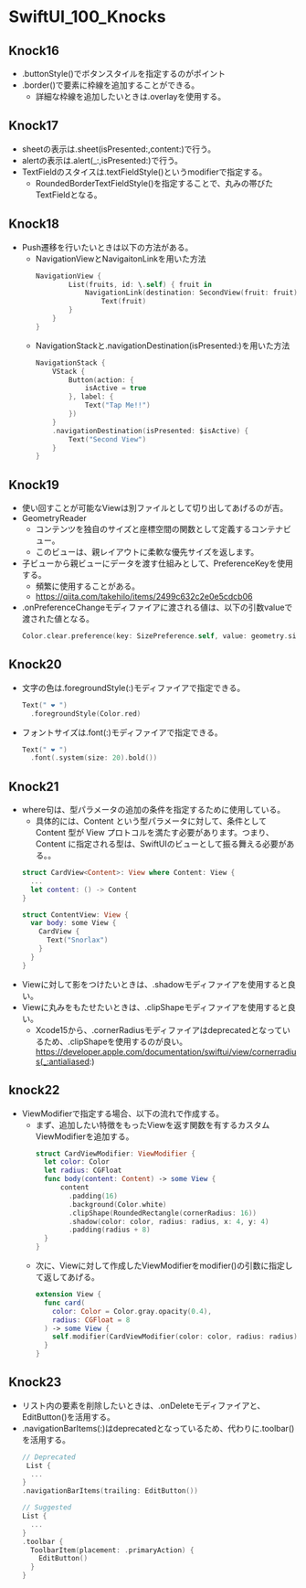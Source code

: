 # SwiftUI_100_Knocks

## Knock16
- .buttonStyle()でボタンスタイルを指定するのがポイント
- .border()で要素に枠線を追加することができる。
  - 詳細な枠線を追加したいときは.overlayを使用する。

## Knock17
- sheetの表示は.sheet(isPresented:,content:)で行う。
- alertの表示は.alert(_:,isPresented:)で行う。
- TextFieldのスタイスは.textFieldStyle()というmodifierで指定する。
  - RoundedBorderTextFieldStyle()を指定することで、丸みの帯びたTextFieldとなる。

## Knock18
- Push遷移を行いたいときは以下の方法がある。
  - NavigationViewとNavigaitonLinkを用いた方法
    ```swift
    NavigationView {
            List(fruits, id: \.self) { fruit in
                NavigationLink(destination: SecondView(fruit: fruit)) {
                    Text(fruit)
            }
        }
    }
    ```
  - NavigationStackと.navigationDestination(isPresented:)を用いた方法
    ```swift
    NavigationStack {
        VStack {
            Button(action: {
                isActive = true
            }, label: {
                Text("Tap Me!!")
            })
        }
        .navigationDestination(isPresented: $isActive) {
            Text("Second View")
        }
    }
    ```

## Knock19
- 使い回すことが可能なViewは別ファイルとして切り出してあげるのが吉。
- GeometryReader
  - コンテンツを独自のサイズと座標空間の関数として定義するコンテナビュー。
  - このビューは、親レイアウトに柔軟な優先サイズを返します。
- 子ビューから親ビューにデータを渡す仕組みとして、PreferenceKeyを使用する。
  - 頻繁に使用することがある。
  - https://qiita.com/takehilo/items/2499c632c2e0e5cdcb06
- .onPreferenceChangeモディファイアに渡される値は、以下の引数valueで渡された値となる。
  ```swift
  Color.clear.preference(key: SizePreference.self, value: geometry.size)
  ```

## Knock20
- 文字の色は.foregroundStyle(:)モディファイアで指定できる。
  ```swift
  Text(" ❤️ ")
    .foregroundStyle(Color.red)
  ```
- フォントサイズは.font(:)モディファイアで指定できる。
  ```swift
  Text(" ❤️ ")
    .font(.system(size: 20).bold())
  ```

## Knock21
- where句は、型パラメータの追加の条件を指定するために使用している。
  - 具体的には、Content という型パラメータに対して、条件として Content 型が View プロトコルを満たす必要があります。つまり、Content に指定される型は、SwiftUIのビューとして振る舞える必要がある。。
  ```swift
  struct CardView<Content>: View where Content: View {
    ...
    let content: () -> Content
  }

  struct ContentView: View {
    var body: some View {
      CardView {
        Text("Snorlax")
      }
    }
  }
  ```
- Viewに対して影をつけたいときは、.shadowモディファイアを使用すると良い。
- Viewに丸みをもたせたいときは、.clipShapeモディファイアを使用すると良い。
  - Xcode15から、.cornerRadiusモディファイアはdeprecatedとなっているため、.clipShapeを使用するのが良い。
    https://developer.apple.com/documentation/swiftui/view/cornerradius(_:antialiased:)

## knock22
- ViewModifierで指定する場合、以下の流れで作成する。
  - まず、追加したい特徴をもったViewを返す関数を有するカスタムViewModifierを追加する。
    ```swift
    struct CardViewModifier: ViewModifier {
      let color: Color
      let radius: CGFloat
      func body(content: Content) -> some View {
          content
            .padding(16)
            .background(Color.white)
            .clipShape(RoundedRectangle(cornerRadius: 16))
            .shadow(color: color, radius: radius, x: 4, y: 4)
            .padding(radius + 8)
      }
    }
    ```
  - 次に、Viewに対して作成したViewModifierをmodifier()の引数に指定して返してあげる。
    ```swift
    extension View {
      func card(
        color: Color = Color.gray.opacity(0.4),
        radius: CGFloat = 8
      ) -> some View {
        self.modifier(CardViewModifier(color: color, radius: radius))
      }
    }
    ```
## Knock23
- リスト内の要素を削除したいときは、.onDeleteモディファイアと、EditButton()を活用する。
- .navigationBarItems(:)はdeprecatedとなっているため、代わりに.toolbar()を活用する。
  ```swift
  // Deprecated
   List {
    ...
  }
  .navigationBarItems(trailing: EditButton())

  // Suggested
  List {
    ...
  }
  .toolbar {
    ToolbarItem(placement: .primaryAction) {
      EditButton()
    }
  }
  ```
